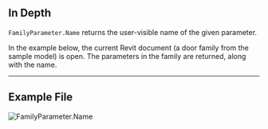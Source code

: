 ## In Depth
`FamilyParameter.Name` returns the user-visible name of the given parameter.

In the example below, the current Revit document (a door family from the sample model) is open. The parameters in the family are returned, along with the name.
___
## Example File

![FamilyParameter.Name](./Revit.Elements.FamilyParameter.Name_img.jpg)
